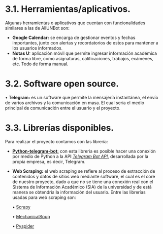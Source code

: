 # 3.1. Herramientas/aplicativos.
Algunas herramientas o aplicativos que cuentan con funcionalidades similares a las de AllUNBot son:
* **Google Calendar:** se encarga de gestionar eventos y fechas importantes, junto con alertas y recordatorios de estos para mantener a los usuarios informados.
* **Notas U:** aplicación móvil que permite ingresar información académica de forma libre, como asignaturas, calificaciones, trabajos, exámenes, etc. Todo de forma manual.

# 3.2. Software open source.

• **Telegram:** es un software que permite la mensajería instantánea, el envío de varios archivos y la comunicación en masa. El cual sería el medio principal de comunicación entre el usuario y el proyecto.

# 3.3. Librerías disponibles.
Para realizar el proyecto contamos con las librería: 

* [**Python-telegram-bot:**](https://github.com/python-telegram-bot/python-telegram-bot) con esta librería es posible hacer una conexión por medio de Python a la API [*Telegram Bot API*](https://core.telegram.org/bots/api), desarrollada por la propia empresa, es decir, Telegram.

* **Web Scraping:** el web scraping se refiere al proceso de extracción de contenidos y datos de sitios web mediante software, el cual es el core de nuestro proyecto, dado a que no se tiene una conexión real con el Sistema de Información Académico (SIA) de la universidad y de está manera se obtendría la información del usuario. Entre las librerías usadas para web scraping son:

    • [Scrapy](https://pypi.org/project/Scrapy/)

    • [MechanicalSoup](https://mechanicalsoup.readthedocs.io/en/stable/)

    • [Pyspider](https://docs.pyspider.org/en/latest/)
